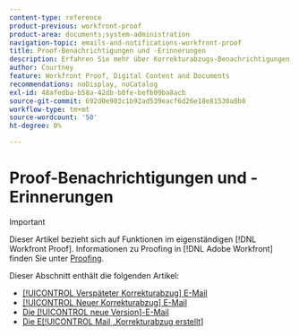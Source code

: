 ```yaml
---
content-type: reference
product-previous: workfront-proof
product-area: documents;system-administration
navigation-topic: emails-and-notifications-workfront-proof
title: Proof-Benachrichtigungen und -Erinnerungen
description: Erfahren Sie mehr über Korrekturabzugs-Benachrichtigungen und -Erinnerungen.
author: Courtney
feature: Workfront Proof, Digital Content and Documents
recommendations: noDisplay, noCatalog
exl-id: 48afedba-b58a-42db-b0fe-befb09ba8acb
source-git-commit: 692d0e903c1b92ad539eacf6d26e18e81530a8b0
workflow-type: tm+mt
source-wordcount: '50'
ht-degree: 0%

---
```


# Proof-Benachrichtigungen und -Erinnerungen

>[!IMPORTANT]
>
>Dieser Artikel bezieht sich auf Funktionen im eigenständigen [!DNL Workfront Proof]. Informationen zu Proofing in [!DNL Adobe Workfront] finden Sie unter [Proofing](../../../review-and-approve-work/proofing/proofing.md).

Dieser Abschnitt enthält die folgenden Artikel:

* [[!UICONTROL Verspäteter Korrekturabzug] E-Mail](../../../workfront-proof/wp-emailsntfctns/proof-notifications-and-reminders/late-proof-email.md)
* [[!UICONTROL Neuer Korrekturabzug] E-Mail](../../../workfront-proof/wp-emailsntfctns/proof-notifications-and-reminders/new-proof-email.md)
* [Die [!UICONTROL neue Version]-E-Mail](../../../workfront-proof/wp-emailsntfctns/proof-notifications-and-reminders/new-version-email.md)
* [Die E[!UICONTROL Mail „Korrekturabzug erstellt]](../../../workfront-proof/wp-emailsntfctns/proof-notifications-and-reminders/proof-made-email.md)
